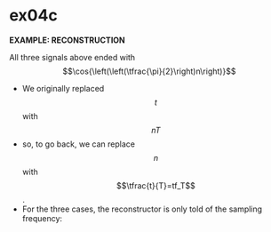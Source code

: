 # ex04c
__EXAMPLE: RECONSTRUCTION__

All three signals above ended with $$\cos{\left(\left(\tfrac{\pi}{2}\right)n\right)}$$
- We originally replaced $$t$$ with $$nT$$
- so, to go back, we can replace $$n$$ with $$\tfrac{t}{T}=tf_T$$.
- For the three cases, the reconstructor is only told of the sampling frequency:
